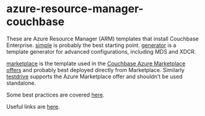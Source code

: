 # azure-resource-manager-couchbase

These are Azure Resource Manager (ARM) templates that install Couchbase Enterprise.  [simple](simple) is probably the best starting point.  [generator](generator) is a template generator for advanced configurations, including MDS and XDCR.

[marketplace](marketplace) is the template used in the [Couchbase Azure Marketplace offers](https://azuremarketplace.microsoft.com/en-us/marketplace/apps/couchbase.couchbase-enterprise) and probably best deployed directly from Marketplace.  Similarly [testdrive](testdrive) supports the Azure Marketplace offer and shouldn't be used standalone.

Some best practices are covered [here](documentation/bestPractices.md).

Useful links are [here](https://github.com/couchbase-partners/links/blob/master/microsoft.md).
